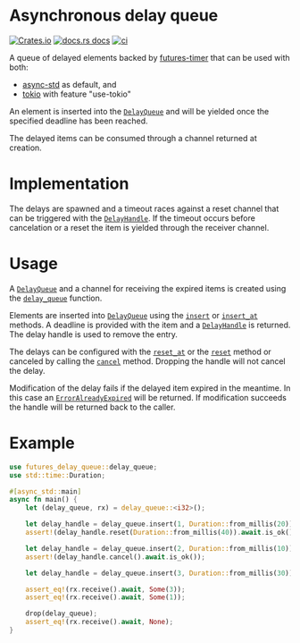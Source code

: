 # Asynchronous delay queue

[![Crates.io][crates-badge]][crates-url]
[![docs.rs docs][docs-badge]][docs-url]
[![ci][ci-badge]][ci-url]

[crates-badge]: https://img.shields.io/crates/v/futures-delay-queue.svg
[crates-url]: https://crates.io/crates/futures-delay-queue

[docs-badge]: https://img.shields.io/badge/docs-latest-blue.svg
[docs-url]: https://docs.rs/futures-delay-queue

[ci-badge]: https://github.com/spebern/futures-delay-queue/workflows/Rust/badge.svg
[ci-url]: https://github.com/spebern/futures-delay-queue/actions

<!-- cargo-sync-readme start -->

A queue of delayed elements backed by [futures-timer](https://crates.io/crates/futures-timer)
that can be used with both:
- [async-std](https://crates.io/crates/async-std) as default, and
- [tokio](https://crates.io/crates/tokio) with feature "use-tokio"

An element is inserted into the [`DelayQueue`] and will be yielded once the specified deadline
has been reached.

The delayed items can be consumed through a channel returned at creation.

# Implementation

The delays are spawned and a timeout races against a reset channel that can be triggered with
the [`DelayHandle`]. If the timeout occurs before cancelation or a reset the item is yielded
through the receiver channel.

# Usage

A [`DelayQueue`] and a channel for receiving the expired items is created using the [`delay_queue`]
function.

Elements are inserted into [`DelayQueue`] using the [`insert`] or [`insert_at`] methods. A
deadline is provided with the item and a [`DelayHandle`] is returned. The delay handle is used
to remove the entry.

The delays can be configured with the [`reset_at`] or the [`reset`] method or canceled by
calling the [`cancel`] method. Dropping the handle will not cancel the delay.

Modification of the delay fails if the delayed item expired in the meantime. In this case an
[`ErrorAlreadyExpired`] will be returned. If modification succeeds the handle will be returned
back to the caller.

# Example

```rust
use futures_delay_queue::delay_queue;
use std::time::Duration;

#[async_std::main]
async fn main() {
    let (delay_queue, rx) = delay_queue::<i32>();

    let delay_handle = delay_queue.insert(1, Duration::from_millis(20));
    assert!(delay_handle.reset(Duration::from_millis(40)).await.is_ok());

    let delay_handle = delay_queue.insert(2, Duration::from_millis(10));
    assert!(delay_handle.cancel().await.is_ok());

    let delay_handle = delay_queue.insert(3, Duration::from_millis(30));

    assert_eq!(rx.receive().await, Some(3));
    assert_eq!(rx.receive().await, Some(1));

    drop(delay_queue);
    assert_eq!(rx.receive().await, None);
}
```

[`delay_queue`]: fn.delay_queue.html
[`DelayQueue`]: struct.DelayQueue.html
[`insert`]: struct.DelayQueue.html#method.insert
[`insert_at`]: struct.DelayQueue.html#method.insert_at
[`DelayHandle`]: struct.DelayHandle.html
[`cancel`]: struct.DelayHandle.html#method.cancel
[`reset`]: struct.DelayHandle.html#method.reset
[`reset_at`]: struct.DelayHandle.html#method.reset_at
[`ErrorAlreadyExpired`]: struct.ErrorAlreadyExpired.html

<!-- cargo-sync-readme end -->